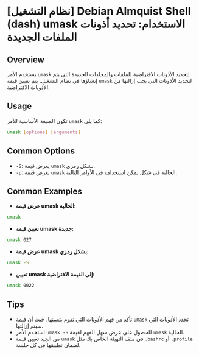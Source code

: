 # [نظام التشغيل] Debian Almquist Shell (dash) umask الاستخدام: تحديد أذونات الملفات الجديدة

## Overview
يستخدم الأمر `umask` لتحديد الأذونات الافتراضية للملفات والمجلدات الجديدة التي يتم إنشاؤها في نظام التشغيل. يتم تعيين قيمة `umask` لتحديد الأذونات التي يجب إزالتها من الأذونات الافتراضية.

## Usage
تكون الصيغة الأساسية للأمر `umask` كما يلي:

```bash
umask [options] [arguments]
```

## Common Options
- `-S`: يعرض قيمة `umask` بشكل رمزي.
- `-p`: يعرض قيمة `umask` الحالية في شكل يمكن استخدامه في الأوامر التالية.

## Common Examples
- **عرض قيمة umask الحالية:**
```bash
umask
```

- **تعيين قيمة umask جديدة:**
```bash
umask 027
```

- **عرض قيمة umask بشكل رمزي:**
```bash
umask -S
```

- **تعيين umask إلى القيمة الافتراضية:**
```bash
umask 0022
```

## Tips
- تأكد من فهم الأذونات التي تقوم بتعيينها، حيث أن قيمة `umask` تحدد الأذونات التي سيتم إزالتها.
- استخدم الأمر `umask -S` للحصول على عرض سهل الفهم لقيمة `umask` الحالية.
- من الجيد تعيين قيمة `umask` في ملف التهيئة الخاص بك مثل `.bashrc` أو `.profile` لضمان تطبيقها في كل جلسة.